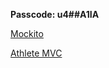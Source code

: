**Passcode: u4##A1IA**

[Mockito](https://exeterlms.zoom.us/rec/share/lT-0XDT4mlKJOk_jtETlg_sxg1g7WodcztYH6gKMVqB92NWxo42VwdFlqYOon-k.g_X_vX3zbYdZMtim?startTime=1603373740000)

[Athlete MVC](https://exeterlms.zoom.us/rec/share/lT-0XDT4mlKJOk_jtETlg_sxg1g7WodcztYH6gKMVqB92NWxo42VwdFlqYOon-k.g_X_vX3zbYdZMtim?startTime=1603379924000)